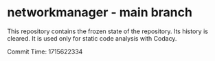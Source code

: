 # networkmanager - main branch

This repository contains the frozen state of the repository.
Its history is cleared. It is used only for static code
analysis with Codacy.

Commit Time: 1715622334